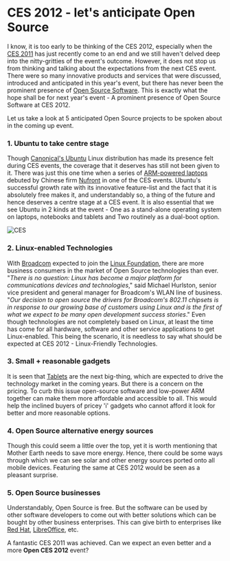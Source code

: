 # CES 2012 - let's anticipate Open Source
<p>I know, it is too early to be thinking of the CES 2012, especially when the <a href="http://www.cesweb.org/">CES 2011</a> has just recently come to an end and we still haven't delved deep into the nitty-gritties of the event's outcome. However, it does not stop us from thinking and talking about the expectations from the next CES event. There were so many innovative products and services that were discussed, introduced and anticipated in this year's event, but there has never been the prominent presence of <a href="http://en.wikipedia.org/wiki/Open-source_software">Open Source Software</a>. This is exactly what the hope shall be for next year's event - A prominent presence of Open Source Software at CES 2012.</p>
<p>Let us take a look at 5 anticipated Open Source projects to be spoken about in the coming up event.</p>
<h3>1. Ubuntu to take centre stage</h3>
<p>Though <a href="http://www.canonical.com/">Canonical's Ubuntu</a> Linux distribution has made its presence felt during CES events, the coverage that it deserves has still not been given to it. There was just this one time when a series of <a href="http://www.pcworld.com/businesscenter/article/216101/ubuntu_adds_sparkle_to_nufront_laptops_at_ces.html">ARM-powered laptops</a> debuted by Chinese firm <a href="http://www.nufrontsoft.com/">Nufront</a> in one of the CES events. Ubuntu's successful growth rate with its innovative feature-list and the fact that it is absolutely free makes it, and understandably so, a thing of the future and hence deserves a centre stage at a CES event. It is also essential that we see Ubuntu in 2 kinds at the event - One as a stand-alone operating system on laptops, notebooks and tablets and Two routinely as a dual-boot option.</p>

<p><img src="/static/2011/01/ces.jpg" alt="CES" class="alignright" /></p>
<h3>2. Linux-enabled Technologies</h3>
<p>With <a href="http://www.broadcom.com/">Broadcom</a> expected to join the <a href="http://www.pcworld.com/businesscenter/article/215919/broadcom_joins_the_linux_foundation.html">Linux Foundation</a>, there are more business consumers in the market of Open Source technologies than ever. "<em>There is no question: Linux has become a major platform for communications devices and technologies</em>," said Michael Hurlston, senior vice president and general manager for Broadcom's WLAN line of business. "<em>Our decision to open source the drivers for Broadcom's 802.11 chipsets is in response to our growing base of customers using Linux and is the first of what we expect to be many open development success stories</em>." Even though technologies are not completely based on Linux, at least the time has come for all hardware, software and other service applications to get Linux-enabled. This being the scenario, it is needless to say what should be expected at CES 2012 - Linux-Friendly Technologies.</p>
<h3>3. Small + reasonable gadgets</h3>
<p>It is seen that <a href="http://www.pcworld.com/businesscenter/article/215373/its_tabletpalooza_at_ces_2011.html">Tablets</a> are the next big-thing, which are expected to drive the technology market in the coming years. But there is a concern on the pricing. To curb this issue open-source software and low-power ARM together can make them more affordable and accessible to all. This would help the inclined buyers of pricey 'i' gadgets who cannot afford it look for better and more reasonable options.</p>
<h3>4. Open Source alternative energy sources</h3>
<p>Though this could seem a little over the top, yet it is worth mentioning that Mother Earth needs to save more energy. Hence, there could be some ways through which we can see solar and other energy sources ported onto all mobile devices. Featuring the same at CES 2012 would be seen as a pleasant surprise.</p>
<h3>5. Open Source businesses</h3>
<p>Understandably, Open Source is free. But the software can be used by other software developers to come out with better solutions which can be bought by other business enterprises. This can give birth to enterprises like <a href="http://www.redhat.com/">Red Hat</a>, <a href="http://www.documentfoundation.org/download/">LibreOffice</a>, etc. </p>
<p>A fantastic CES 2011 was achieved. Can we expect an even better and a more <strong>Open CES 2012</strong> event?</p>
